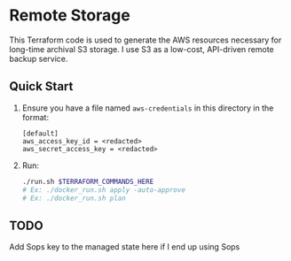 # Remote Storage

This Terraform code is used to generate the AWS resources necessary for long-time archival S3 storage. I use S3 as a low-cost, API-driven remote backup service.

## Quick Start

1. Ensure you have a file named `aws-credentials` in this directory in the format:

    ```text
    [default]
    aws_access_key_id = <redacted>
    aws_secret_access_key = <redacted>
    ```

2. Run:

    ```bash
    ./run.sh $TERRAFORM_COMMANDS_HERE
    # Ex: ./docker_run.sh apply -auto-approve
    # Ex: ./docker_run.sh plan
    ```

## TODO

Add Sops key to the managed state here if I end up using Sops

